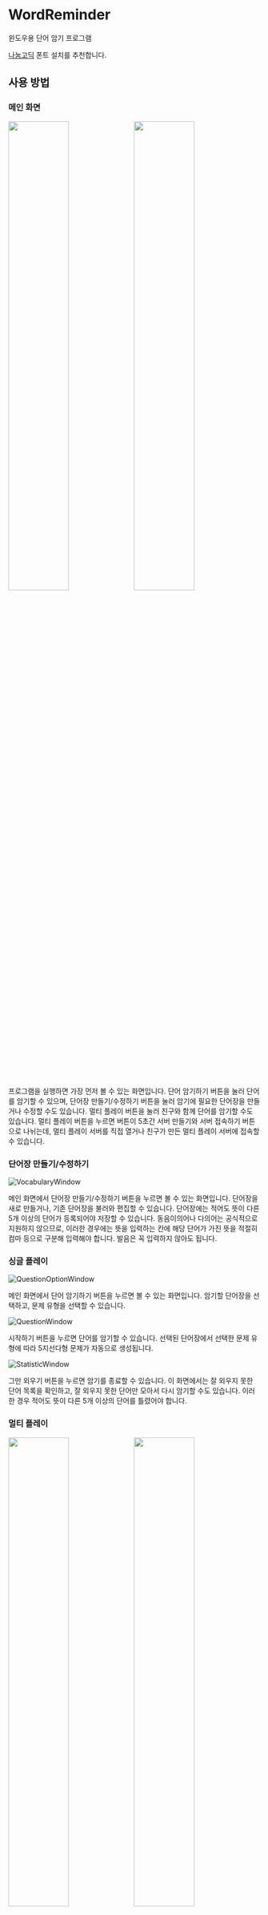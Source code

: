 # WordReminder
윈도우용 단어 암기 프로그램

[나눔고딕](https://hangeul.naver.com/2017/nanum) 폰트 설치를 추천합니다.

## 사용 방법
### 메인 화면
<p float="left">
	<img src="https://github.com/kmc7468/WordReminder/blob/master/img/MainWindow.png" width="49%" />
	<img src="https://github.com/kmc7468/WordReminder/blob/master/img/MainWindow_MultiplayClicked.png" width="49%" />
</p>

프로그램을 실행하면 가장 먼저 볼 수 있는 화면입니다. 단어 암기하기 버튼을 눌러 단어를 암기할 수 있으며, 단어장 만들기/수정하기 버튼을 눌러 암기에 필요한 단어장을 만들거나 수정할 수도 있습니다. 멀티 플레이 버튼을 눌러 친구와 함께 단어를 암기할 수도 있습니다. 멀티 플레이 버튼을 누르면 버튼이 5초간 서버 만들기와 서버 접속하기 버튼으로 나뉘는데, 멀티 플레이 서버를 직접 열거나 친구가 만든 멀티 플레이 서버에 접속할 수 있습니다.

### 단어장 만들기/수정하기
![VocabularyWindow](https://github.com/kmc7468/WordReminder/blob/master/img/VocabularyWindow.png)

메인 화면에서 단어장 만들기/수정하기 버튼을 누르면 볼 수 있는 화면입니다. 단어장을 새로 만들거나, 기존 단어장을 불러와 편집할 수 있습니다. 단어장에는 적어도 뜻이 다른 5개 이상의 단어가 등록되어야 저장할 수 있습니다. 동음이의어나 다의어는 공식적으로 지원하지 않으므로, 이러한 경우에는 뜻을 입력하는 칸에 해당 단어가 가진 뜻을 적절히 컴마 등으로 구분해 입력해야 합니다. 발음은 꼭 입력하지 않아도 됩니다.

### 싱글 플레이
![QuestionOptionWindow](https://github.com/kmc7468/WordReminder/blob/master/img/QuestionOptionWindow.png)

메인 화면에서 단어 암기하기 버튼을 누르면 볼 수 있는 화면입니다. 암기할 단어장을 선택하고, 문제 유형을 선택할 수 있습니다.

![QuestionWindow](https://github.com/kmc7468/WordReminder/blob/master/img/QuestionWindow.png)

시작하기 버튼을 누르면 단어를 암기할 수 있습니다. 선택된 단어장에서 선택한 문제 유형에 따라 5지선다형 문제가 자동으로 생성됩니다.

![StatisticWindow](https://github.com/kmc7468/WordReminder/blob/master/img/StatisticWindow.png)

그만 외우기 버튼을 누르면 암기를 종료할 수 있습니다. 이 화면에서는 잘 외우지 못한 단어 목록을 확인하고, 잘 외우지 못한 단어만 모아서 다시 암기할 수도 있습니다. 이러한 경우 적어도 뜻이 다른 5개 이상의 단어를 틀렸어야 합니다.

### 멀티 플레이
<p float="left">
	<img src="https://github.com/kmc7468/WordReminder/blob/master/img/MultiplayStartWindow_ServerCreation.png" width="49%" />
	<img src="https://github.com/kmc7468/WordReminder/blob/master/img/MultiplayStartWindow_ServerJoining.png" width="49%" />
</p>

메인 화면에서 서버 만들기, 서버 접속하기 버튼을 누르면 볼 수 있는 화면입니다. 서버 만들기를 눌렀을 경우 컴퓨터의 외부 IP를 확인하고, 서버를 열 포트와 플레이 모드, 자신의 역할을 고를 수 있습니다. 서버 접속하기 버튼을 눌렀을 경우 접속할 서버의 주소를 입력할 수 있습니다.

턴제 모드는 두 사람의 역할이 매 턴마다 바뀌는 플레이 모드이고, 역할 고정 모드는 역할이 바뀌지 않는 플레이 모드입니다.

#### 턴제 모드
<p float="left">
	<img src="https://github.com/kmc7468/WordReminder/blob/master/img/QuestionWindow_Examiner1.png" width="49%" />
	<img src="https://github.com/kmc7468/WordReminder/blob/master/img/QuestionWindow_Examiner2.png" width="49%" />
</p>

턴제 모드에서, 먼저 출제자는 컴퓨터가 생성한 5개의 선지를 확인할 수 있습니다. 출제자는 이 중 하나의 단어를 골라 응시자에게 해당 단어를 맞히도록 할 수 있습니다. 이후 응시자가 문제를 맞힐 때까지 출제자는 대기하게 됩니다.

<p float="left">
	<img src="https://github.com/kmc7468/WordReminder/blob/master/img/QuestionWindow_Examinee1.png" width="49%" />
	<img src="https://github.com/kmc7468/WordReminder/blob/master/img/QuestionWindow_Examinee2.png" width="49%" />
</p>

응시자는 먼저 출제자가 단어를 고르는 것을 대기하게 됩니다. 출제자가 단어를 고르면, 응시자는 출제자의 컴퓨터가 생성한 5개의 선지를 확인할 수 있습니다. 응시자는 제시된 문제를 읽고, 적절한 답을 골라야 합니다. 이때, 답은 출제자가 정한 단어가 됩니다.

문제의 유형은 서버 생성자의 설정에 따릅니다. 만약 1가지 유형만 골랐다면 해당 유형의 문제만 출제되고, 2가지 유형을 골랐다면 랜덤으로 유형이 결정됩니다.

응시자가 올바른 답을 고르면 1회의 턴이 끝나고, 출제자와 응시자의 역할이 바뀝니다. 게임은 언제든지 그만 외우기 버튼을 눌러 중지할 수 있습니다. 그만 외우기 버튼을 누르면 싱글 플레이와 같이 잘 외우지 못한 단어 목록을 확인하고, 잘 외우지 못한 단어만 모아서 다시 암기할 수도 있습니다. 단, 다시 암기하는 것은 멀티 플레이가 아닌 싱글 플레이로 진행됩니다.

### 역할 고정 모드
<p float="left">
	<img src="https://github.com/kmc7468/WordReminder/blob/master/img/ExaminerWindow_1.png" width="49%" />
	<img src="https://github.com/kmc7468/WordReminder/blob/master/img/ExaminerWindow_2.png" width="49%" />
</p>

역할 고정 모드에서, 먼저 출제자는 단어 목록을 확인할 수 있습니다. 출제자는 이 중 하나의 단어를 골라 응시자에게 해당 단어를 맞히도록 할 수 있습니다. 선택한 단어 외의 선지는 컴퓨터가 자동으로 생성합니다. 이후 응시자가 문제를 맞힐 때까지 출제자는 대기하게 됩니다.

<p float="left">
	<img src="https://github.com/kmc7468/WordReminder/blob/master/img/QuestionWindow_FixedExaminee1.png" width="49%" />
	<img src="https://github.com/kmc7468/WordReminder/blob/master/img/QuestionWindow_FixedExaminee2.png" width="49%" />
</p>

응시자는 먼저 출제자가 단어를 고르는 것을 대기하게 됩니다. 출제자가 단어를 고르면, 응시자는 출제자가 고른 선지와 컴퓨터가 생성한 4개의 선지를 확인할 수 있습니다. 응시자는 제시된 문제를 읽고, 적절한 답을 골라야 합니다. 이때, 답은 출제자가 정한 단어가 됩니다.

문제의 유형은 서버 생성자의 설정에 따릅니다. 만약 1가지 유형만 골랐다면 해당 유형의 문제만 출제되고, 2가지 유형을 골랐다면 랜덤으로 유형이 결정됩니다.

응시자가 올바른 답을 고르면, 출제자는 다시 응답자에게 맞히도록 할 단어를 고를 수 있게되며, 응답자는 출제자가 단어를 고르는 것을 다시 대기하게 됩니다. 게임은 언제든지 그만 외우기 버튼을 눌러 중지할 수 있습니다. 그만 외우기 버튼을 누르면 싱글 플레이와 같이 잘 외우지 못한 단어 목록을 확인하고, 잘 외우지 못한 단어만 모아서 다시 암기할 수도 있습니다. 단, 다시 암기하는 것은 멀티 플레이가 아닌 싱글 플레이로 진행됩니다.

만약 출제자나 응답자 둘 중 한 쪽이 역할 변경 요청하기 버튼을 누르면, 상대방에게 출제자와 응답자의 역할을 바꿀 것을 요청하게 됩니다. 만약 상대방이 역할 변경을 수락할 경우 출제자는 응답자가, 응답자는 출제자가 되어 위에서 설명한 과정을 진행하게 됩니다.